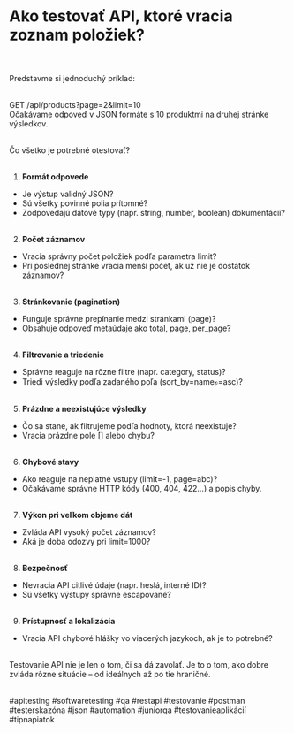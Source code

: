 # Ako testovať API, ktoré vracia zoznam položiek?<br><br>

Predstavme si jednoduchý príklad:<br><br>

GET /api/products?page=2&limit=10<br>
Očakávame odpoveď v JSON formáte s 10 produktmi na druhej stránke výsledkov.<br><br>

Čo všetko je potrebné otestovať?<br><br>

1. **Formát odpovede**<br>
- Je výstup validný JSON?<br>
- Sú všetky povinné polia prítomné?<br>
- Zodpovedajú dátové typy (napr. string, number, boolean) dokumentácii?<br><br>

2. **Počet záznamov**<br>
- Vracia správny počet položiek podľa parametra limit?<br>
- Pri poslednej stránke vracia menší počet, ak už nie je dostatok záznamov?<br><br>

3. **Stránkovanie (pagination)**<br>
- Funguje správne prepínanie medzi stránkami (page)?<br>
- Obsahuje odpoveď metaúdaje ako total, page, per\_page?<br><br>

4. **Filtrovanie a triedenie**<br>
- Správne reaguje na rôzne filtre (napr. category, status)?<br>
- Triedi výsledky podľa zadaného poľa (sort\_by=nameℴ=asc)?<br><br>

5. **Prázdne a neexistujúce výsledky**<br>
- Čo sa stane, ak filtrujeme podľa hodnoty, ktorá neexistuje?<br>
- Vracia prázdne pole [] alebo chybu?<br><br>

6. **Chybové stavy**<br>
- Ako reaguje na neplatné vstupy (limit=-1, page=abc)?<br>
- Očakávame správne HTTP kódy (400, 404, 422…) a popis chyby.<br><br>

7. **Výkon pri veľkom objeme dát**<br>
- Zvláda API vysoký počet záznamov?<br>
- Aká je doba odozvy pri limit=1000?<br><br>

8. **Bezpečnosť**<br>
- Nevracia API citlivé údaje (napr. heslá, interné ID)?<br>
- Sú všetky výstupy správne escapované?<br><br>

9. **Prístupnosť a lokalizácia**<br>
- Vracia API chybové hlášky vo viacerých jazykoch, ak je to potrebné?<br><br>

Testovanie API nie je len o tom, či sa dá zavolať. Je to o tom, ako dobre zvláda rôzne situácie – od ideálnych až po tie hraničné.<br><br>

#apitesting #softwaretesting #qa #restapi #testovanie #postman #testerskazóna #json #automation #juniorqa #testovanieaplikácií #tipnapiatok



